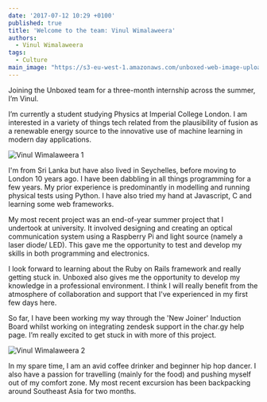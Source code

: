 ```yaml
---
date: '2017-07-12 10:29 +0100'
published: true
title: 'Welcome to the team: Vinul Wimalaweera'
authors:
  - Vinul Wimalaweera
tags:
  - Culture
main_image: "https://s3-eu-west-1.amazonaws.com/unboxed-web-image-uploader/cfa3608dba9e4b4d26275957e451e449.png"
---
```

Joining the Unboxed team for a three-month internship across the summer, I’m Vinul.<br/>

I’m currently a student studying Physics at Imperial College London. I am interested in a variety of things tech related from the plausibility of fusion as a renewable energy source to the innovative use of machine learning in modern day applications.<br/>

![Vinul Wimalaweera 1](https://s3-eu-west-1.amazonaws.com/unboxed-web-image-uploader/5293f5fa46718289f39d37f633e8f3ed.png)

I'm from Sri Lanka but have also lived in Seychelles, before moving to London 10 years ago. I have been dabbling in all things programming for a few years. My prior experience is predominantly in modelling and running physical tests using Python. I have also tried my hand at Javascript, C and learning some web frameworks.<br/>

My most recent project was an end-of-year summer project that I undertook at university. It involved designing and creating an optical communication system using a Raspberry Pi and light source (namely a laser diode/ LED). This gave me the opportunity to test and develop my skills in both programming and electronics.<br/>

I look forward to learning about the Ruby on Rails framework and really getting stuck in. Unboxed also gives me the opportunity to develop my knowledge in a professional environment. I think I will really benefit from the atmosphere of collaboration and support that I've experienced in my first few days here.<br/>

So far, I have been working my way through the 'New Joiner' Induction Board whilst working on integrating zendesk support in the char.gy help page. I’m really excited to get stuck in with more of this project.<br/>

![Vinul Wimalaweera 2](https://s3-eu-west-1.amazonaws.com/unboxed-web-image-uploader/47d955f27598438e149469fe2fefe5dd.png)

In my spare time, I am an avid coffee drinker and beginner hip hop dancer. I also have a passion for travelling (mainly for the food) and pushing myself out of my comfort zone. My most recent excursion has been backpacking around Southeast Asia for two months.

